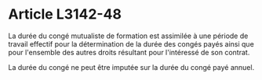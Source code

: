 # Article L3142-48

La durée du congé mutualiste de formation est assimilée à une période de travail effectif pour la détermination de la durée des congés payés ainsi que pour l'ensemble des autres droits résultant pour l'intéressé de son contrat.

La durée du congé ne peut être imputée sur la durée du congé payé annuel.